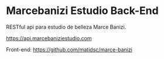 # Marcebanizi Estudio Back-End 
RESTful api para estudio de belleza Marce Banizi.

https://api.marcebaniziestudio.com

Front-end: https://github.com/matidsc/marce-banizi
